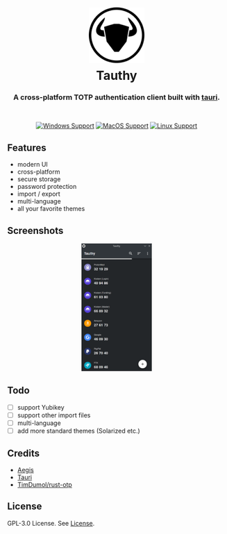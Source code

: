 <h1 align="center" style="border-bottom: none; margin-bottom: 0">
  <img src="./assets/tauthy_bordered.png" alt="Tauthy" width="128" />
  <br>
  <div style="margin-top: 5px;">Tauthy</div>
</h1>

<h3 align="center">
A cross-platform TOTP authentication client built with <a href="https://github.com/tauri-apps/tauri">tauri</a>.
</h3>

<br>
<div align="center">

[![Windows Support](https://img.shields.io/badge/Windows-0078D6?style=flat&logo=windows&logoColor=white)](https://github.com/pwltr/tauthy/releases)
[![MacOS Support](https://img.shields.io/badge/MACOS-adb8c5?style=flat&logo=macos&logoColor=white)](https://github.com/pwltr/tauthy/releases)
[![Linux Support](https://img.shields.io/badge/linux-1793D1?style=flat&logo=linux&logoColor=white)](https://github.com/pwltr/tauthy/releases)

</div>

## Features

- modern UI
- cross-platform
- secure storage
- password protection
- import / export
- multi-language
- all your favorite themes

## Screenshots

<div align="center">
  <img src="./screenshots/dark1.png" alt="dark1" width="32%" />
  <!-- <img src="./screenshots/dark2.png" alt="dark2" width="32%" /> -->
  <!-- <img src="./screenshots/dark3.png" alt="dark3" width="32%" /> -->
  <!-- <img src="./screenshots/light1.png" alt="light1" width="32%" /> -->
  <!-- <img src="./screenshots/light2.png" alt="light2" width="32%" /> -->
  <!-- <img src="./screenshots/light3.png" alt="light3" width="32%" /> -->
</div>

## Todo

- [ ] support Yubikey
- [ ] support other import files
- [ ] multi-language
- [ ] add more standard themes (Solarized etc.)

## Credits

- [Aegis](https://github.com/beemdevelopment/Aegis)
- [Tauri](https://tauri.studio)
- [TimDumol/rust-otp](https://github.com/TimDumol/rust-otp)

## License

GPL-3.0 License. See [License](./LICENSE).
